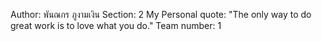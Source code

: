 Author: พันณกร ภูงามเงิน
Section: 2
My Personal quote: "The only way to do great work is to love what you do."
Team number: 1